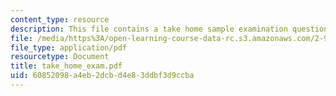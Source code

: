 ```yaml
---
content_type: resource
description: This file contains a take home sample examination questions.
file: /media/https%3A/open-learning-course-data-rc.s3.amazonaws.com/2-993j-introduction-to-numerical-analysis-for-engineering-13-002j-spring-2005/60852098a4eb2dcbd4e83ddbf3d9ccba_take_home_exam.pdf
file_type: application/pdf
resourcetype: Document
title: take_home_exam.pdf
uid: 60852098-a4eb-2dcb-d4e8-3ddbf3d9ccba
---
```

